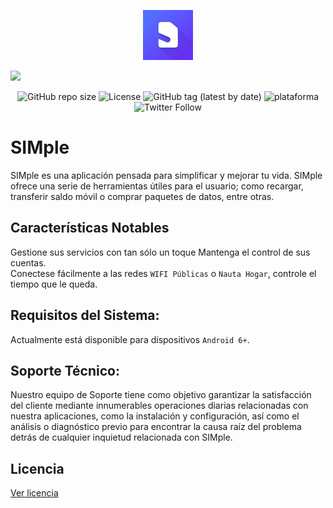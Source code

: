 <p align="center">

  <img src="./template/IMG_20230321_165509_392.jpg" alt="SIMple" width="80" height="80"/>

<!---VIEWS-->

![](https://komarev.com/ghpvc/?username=simple-cuba&color=blueviolet)


</p>
<!--SHIELDS-->

<p align="center">

<!-- Size -->

<img alt="GitHub repo size" src="https://img.shields.io/github/repo-size/esalessandrxx/simple-cuba">

<!-- License -->

<img src="https://img.shields.io/badge/License-GPLv3-blue.svg" alt="License">

<!-- Version -->

<img alt="GitHub tag (latest by date)" src="https://img.shields.io/github/v/tag/esalessandrxx/simple-cuba?color=green&label=release">

<!-- Plataforma -->

<img alt="plataforma" src="https://img.shields.io/badge/OS-Android-brightgreen">

<!-- Social -->

<img alt="Twitter Follow" src="https://img.shields.io/twitter/follow/simplecu?logoColor=black">

</p>

<!--Description-->
# SIMple
SIMple es una aplicación pensada para simplificar y mejorar 
tu vida. 
SIMple ofrece una serie de herramientas útiles para el usuario; 
como recargar, transferir saldo móvil o comprar 
paquetes de datos, entre otras.

## Características Notables 
 Gestione sus servicios con tan sólo un toque
 Mantenga el control de sus cuentas.
</br>
Conectese fácilmente a las redes `WIFI Públicas` o `Nauta Hogar`, controle el tiempo que le queda.
 
 ## Requisitos del Sistema:  
Actualmente está disponible para dispositivos `Android 6+`.  

 ## Soporte Técnico:  
Nuestro equipo de Soporte tiene como objetivo garantizar la 
satisfacción del cliente mediante innumerables operaciones 
diarias relacionadas con nuestra aplicaciones, como la instalación 
y configuración, así como el análisis o diagnóstico previo para 
encontrar la causa raíz del problema detrás de cualquier 
inquietud relacionada con SIMple.

## Licencia
[Ver licencia](https://github.com/esalessandrxx/simple-cuba/blob/master/LICENSE)
